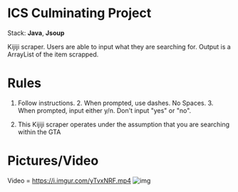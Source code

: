 # ICS Culminating Project

Stack: **Java**, **Jsoup**

Kijiji scraper. Users are able to input what they are searching for. Output is a ArrayList of the item scrapped.

# Rules

1. Follow instructions.
    2. When prompted, use dashes. No Spaces.
    3. When prompted, input either y/n. Don't input "yes" or "no".
    
2. This Kijiji scraper operates under the assumption that you are searching within the GTA


# Pictures/Video

Video = https://i.imgur.com/yTvxNRF.mp4
![img](https://i.imgur.com/kFjgFOs.png)